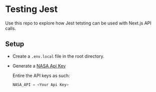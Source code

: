 # Testing Jest

Use this repo to explore how Jest tetsting can be used with Next.js API calls.

## Setup

- Create a `.env.local` file in the root directory.
- Generate a [NASA Api Key](https://data.nasa.gov/developer)

  Entire the API keys as such:

  ```js
  NASA_API = <Your Api Key>
  ```
